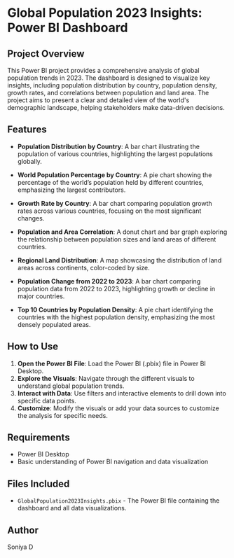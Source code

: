 # Global Population 2023 Insights: Power BI Dashboard

## Project Overview

This Power BI project provides a comprehensive analysis of global population trends in 2023. The dashboard is designed to visualize key insights, including population distribution by country, population density, growth rates, and correlations between population and land area. The project aims to present a clear and detailed view of the world's demographic landscape, helping stakeholders make data-driven decisions.

## Features

- **Population Distribution by Country**: A bar chart illustrating the population of various countries, highlighting the largest populations globally.
  
- **World Population Percentage by Country**: A pie chart showing the percentage of the world’s population held by different countries, emphasizing the largest contributors.
  
- **Growth Rate by Country**: A bar chart comparing population growth rates across various countries, focusing on the most significant changes.
  
- **Population and Area Correlation**: A donut chart and bar graph exploring the relationship between population sizes and land areas of different countries.
  
- **Regional Land Distribution**: A map showcasing the distribution of land areas across continents, color-coded by size.
  
- **Population Change from 2022 to 2023**: A bar chart comparing population data from 2022 to 2023, highlighting growth or decline in major countries.
  
- **Top 10 Countries by Population Density**: A pie chart identifying the countries with the highest population density, emphasizing the most densely populated areas.

## How to Use

1. **Open the Power BI File**: Load the Power BI (.pbix) file in Power BI Desktop.
2. **Explore the Visuals**: Navigate through the different visuals to understand global population trends.
3. **Interact with Data**: Use filters and interactive elements to drill down into specific data points.
4. **Customize**: Modify the visuals or add your data sources to customize the analysis for specific needs.

## Requirements

- Power BI Desktop
- Basic understanding of Power BI navigation and data visualization

## Files Included

- `GlobalPopulation2023Insights.pbix` - The Power BI file containing the dashboard and all data visualizations.

## Author

Soniya D
